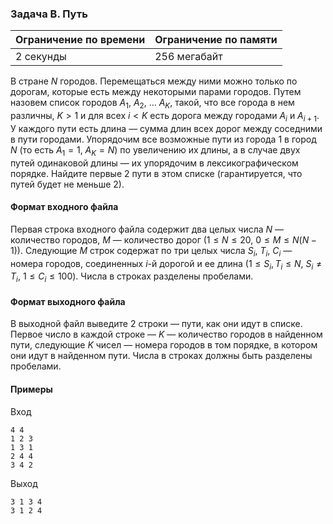 

### Задача B. Путь

| Ограничение по времени      | Ограничение по памяти         |
|:----------------------------|:------------------------------|
|2 секунды|256 мегабайт|

В стране $N$ городов. Перемещаться между ними можно только по дорогам, которые есть между некоторыми парами городов. Путем назовем список городов $A_1$, $A_2$, ... $A_K$, такой, что все города в нем различны, $K > 1$ и для всех $i < K$ есть дорога между городами $A_i$ и $A_{i + 1}$. У каждого пути есть длина — сумма длин всех дорог между соседними в пути городами. Упорядочим все возможные пути из города $1$ в город $N$ (то есть $A_1 = 1$, $A_K = N$) по увеличению их длины, а в случае двух путей одинаковой длины — их упорядочим в лексикографическом порядке. Найдите первые $2$ пути в этом списке (гарантируется, что путей будет не меньше $2$).

#### Формат входного файла

Первая строка входного файла содержит два целых числа $N$ — количество городов, $M$ — количество дорог ($1 \le N \le 20$, $0 \le M \le N(N - 1)$).
Следующие $M$ строк содержат по три целых числа $S_i$, $T_i$, $C_i$ — номера городов, соединенных $i$-й дорогой и ее длина ($1 \le S_i, T_i \le N$, $S_i \ne T_i$, $1 \le C_i \le 100$).
Числа в строках разделены пробелами.


#### Формат выходного файла

В выходной файл выведите $2$ строки — пути, как они идут в списке. Первое число в каждой строке — $K$ — количество городов в найденном пути, следующие $K$ чисел — номера городов в том порядке, в котором они идут в найденном пути. Числа в строках должны быть разделены пробелами.

#### Примеры

Вход
```
4 4
1 2 3
1 3 1
2 4 4
3 4 2
```

Выход
```
3 1 3 4
3 1 2 4
```
